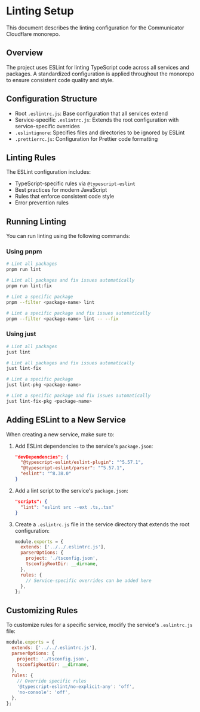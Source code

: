 # Linting Setup

This document describes the linting configuration for the Communicator Cloudflare monorepo.

## Overview

The project uses ESLint for linting TypeScript code across all services and packages. A standardized configuration is applied throughout the monorepo to ensure consistent code quality and style.

## Configuration Structure

- Root `.eslintrc.js`: Base configuration that all services extend
- Service-specific `.eslintrc.js`: Extends the root configuration with service-specific overrides
- `.eslintignore`: Specifies files and directories to be ignored by ESLint
- `.prettierrc.js`: Configuration for Prettier code formatting

## Linting Rules

The ESLint configuration includes:

- TypeScript-specific rules via `@typescript-eslint`
- Best practices for modern JavaScript
- Rules that enforce consistent code style
- Error prevention rules

## Running Linting

You can run linting using the following commands:

### Using pnpm

```bash
# Lint all packages
pnpm run lint

# Lint all packages and fix issues automatically
pnpm run lint:fix

# Lint a specific package
pnpm --filter <package-name> lint

# Lint a specific package and fix issues automatically
pnpm --filter <package-name> lint -- --fix
```

### Using just

```bash
# Lint all packages
just lint

# Lint all packages and fix issues automatically
just lint-fix

# Lint a specific package
just lint-pkg <package-name>

# Lint a specific package and fix issues automatically
just lint-fix-pkg <package-name>
```

## Adding ESLint to a New Service

When creating a new service, make sure to:

1. Add ESLint dependencies to the service's `package.json`:

   ```json
   "devDependencies": {
     "@typescript-eslint/eslint-plugin": "^5.57.1",
     "@typescript-eslint/parser": "^5.57.1",
     "eslint": "^8.38.0"
   }
   ```

2. Add a lint script to the service's `package.json`:

   ```json
   "scripts": {
     "lint": "eslint src --ext .ts,.tsx"
   }
   ```

3. Create a `.eslintrc.js` file in the service directory that extends the root configuration:
   ```js
   module.exports = {
     extends: ['../../.eslintrc.js'],
     parserOptions: {
       project: './tsconfig.json',
       tsconfigRootDir: __dirname,
     },
     rules: {
       // Service-specific overrides can be added here
     },
   };
   ```

## Customizing Rules

To customize rules for a specific service, modify the service's `.eslintrc.js` file:

```js
module.exports = {
  extends: ['../../.eslintrc.js'],
  parserOptions: {
    project: './tsconfig.json',
    tsconfigRootDir: __dirname,
  },
  rules: {
    // Override specific rules
    '@typescript-eslint/no-explicit-any': 'off',
    'no-console': 'off',
  },
};
```
